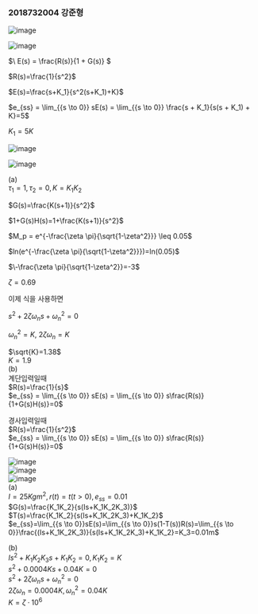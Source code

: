### 2018732004 강준형
![image](https://github.com/kangjunhyeong/Control-System4/assets/144297425/9f8a5336-effa-4939-aea4-36270de5a28b)  

![image](https://github.com/kangjunhyeong/Control-System4/assets/144297425/ce4fb29a-e2dd-4522-9dfb-37a8414de6f3)

$\ E(s) = \frac{R(s)}{1 + G(s)} $  

$R(s)=\frac{1}{s^2}$  

$E(s)=\frac{s+K_1}{s^2(s+K_1)+K}$  

$e_{ss} = \lim_{{s \to 0}} sE(s) = \lim_{{s \to 0}} \frac{s + K_1}{s(s + K_1) + K}=5$  

$K_1=5K$  

![image](https://github.com/kangjunhyeong/Control-System4/assets/144297425/d409d11d-c925-4811-a485-e770a90e357d)  

![image](https://github.com/kangjunhyeong/Control-System4/assets/144297425/d7fb5472-fcf8-4c8d-9f57-fd8582400f7c)  

(a)  
$\tau_1=1, \tau_2=0, K=K_1K_2$  

$G(s)=\frac{K(s+1)}{s^2}$  

$1+G(s)H(s)=1+\frac{K(s+1)}{s^2}$  

$M_p = e^{-\frac{\zeta \pi}{\sqrt{1-\zeta^2}}} \leq 0.05$  

$ln(e^{-\frac{\zeta \pi}{\sqrt{1-\zeta^2}}})=ln(0.05)$  

$\-\frac{\zeta \pi}{\sqrt{1-\zeta^2}}=-3$  

$\zeta=0.69$  

이제 식을 사용하면  

$s^2+2\zeta\omega_ns+\omega_n^2=0$  

$\omega_n^2=K, \ 2\zeta\omega_n=K$  

$\sqrt{K}=1.38$  
$K=1.9$  
(b)  
계단입력일때  
$R(s)=\frac{1}{s}$  
$e_{ss} = \lim_{{s \to 0}} sE(s) = \lim_{{s \to 0}} s\frac{R(s)}{1+G(s)H(s)}=0$  

경사입력일때  
$R(s)=\frac{1}{s^2}$  
$e_{ss} = \lim_{{s \to 0}} sE(s) = \lim_{{s \to 0}} s\frac{R(s)}{1+G(s)H(s)}=0$  

![image](https://github.com/kangjunhyeong/Control-System4/assets/144297425/14cf9375-dd7f-4254-b4b1-419f343f71ae)  
![image](https://github.com/kangjunhyeong/Control-System4/assets/144297425/7951b8f7-9756-4842-94ec-0cc0de7215e3)  
![image](https://github.com/kangjunhyeong/Control-System4/assets/144297425/2ea13542-8dac-404f-b6ad-01e4f905cd75)  
(a)  
$I=25Kgm^2, r(t)=t (t>0), e_{ss}=0.01$  
$G(s)=\frac{K_1K_2}{s(Is+K_1K_2K_3)}$  
$T(s)=\frac{K_1K_2}{s(Is+K_1K_2K_3)+K_1K_2}$  
$e_{ss}=\lim_{{s \to 0}}sE(s)=\lim_{{s \to 0}}s(1-T(s))R(s)=\lim_{{s \to 0}}\frac{(Is+K_1K_2K_3)}{s(Is+K_1K_2K_3)+K_1K_2}=K_3=0.01m$  

(b)  
$Is^2+K_1K_2K_3s+K_1K_2=0, K_1K_2=K$  
$s^2+0.0004Ks+0.04K=0$  
$s^2+2\zeta\omega_ns+\omega_n^2=0$  
$2\zeta\omega_n=0.0004K, \omega_n^2=0.04K$  
$K=\zeta \cdot 10^6$
